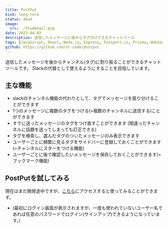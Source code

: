 ```yaml
---
title: PostPut
kind: long-term
status: dead
image:
  src: ./thumbnail.png
date: 2023-04-03
description: 送信したメッセージに後からタグ付けできるチャットツール
tags: [JavaScript, React, Node.js, Express, Passport.js, Prisma, WebSocket]
github: https://github.com/ut-code/postput
---
```


送信したメッセージを後からチャンネル(タグ)に割り振ることができるチャットツールです。
Slackの代替として使えるようにすることを目指しています。

## 主な機能

- slackのチャンネル機能の代わりとして、タグでメッセージを振り分けることができます
- 1つのメッセージに複数のタグをつける(=複数のチャンネルに送信する)ことができます
- すでに送ったメッセージのタグをつけ直すことができます (間違ったチャンネルに話題を送ってしまっても訂正できる)
- タグを検索し、選んだタグのついたメッセージのみ表示できます
- ユーザーごとに頻繁に見るタグをサイドバーに登録しておくことができます(=チャンネルにスターをつける機能)
- ユーザーごとに後で確認したいメッセージを保存しておくことができます(=ブックマーク機能)

## PostPutを試してみる

現在はまだ開発途中ですが、[こちら](https://postput-test-server.onrender.com/)にアクセスすると使ってみることができます。

- (最初にログイン画面が表示されますが、一度も使われていないユーザー名であれば任意のパスワードでログイン(サインアップ)できるようになっています。)
